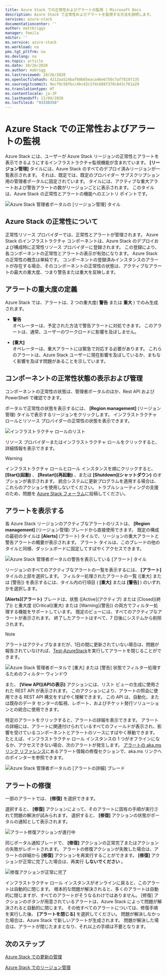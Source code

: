 ```yaml
---
title: Azure Stack での正常性およびアラートの監視 | Microsoft Docs
description: Azure Stack で正常性およびアラートを監視する方法を説明します。
services: azure-stack
documentationcenter: ''
author: mattbriggs
manager: femila
editor: ''
ms.service: azure-stack
ms.workload: na
pms.tgt_pltfrm: na
ms.devlang: na
ms.topic: article
ms.date: 10/26/2020
ms.author: mabrigg
ms.lastreviewed: 10/26/2020
ms.openlocfilehash: 4212aa524baf60b65eaca46e6750c7af78197135
ms.sourcegitcommit: 9ecf9c58fbcc4bc42c1fdc688f370c643c761a29
ms.translationtype: HT
ms.contentlocale: ja-JP
ms.lasthandoff: 11/04/2020
ms.locfileid: "93330358"
---
```

# <a name="monitor-health-and-alerts-in-azure-stack"></a>Azure Stack での正常性およびアラートの監視

Azure Stack には、ユーザーが Azure Stack リージョンの正常性とアラートを表示できるようにするインフラストラクチャ監視機能が含まれています。 **[リージョン管理]** タイルには、Azure Stack のすべてのデプロイ済みリージョンが一覧表示されます。 それは、既定では、既定のプロバイダー サブスクリプション用の管理者ポータルに固定されています。 タイルには、アクティブな重大アラートおよび警告アラートの数がリージョンごとに表示されます。 このタイルは、Azure Stack の正常性とアラートの機能へのエントリ ポイントです。

![Azure Stack 管理者ポータルの [リージョン管理] タイル](media/azure-stack-monitor-health/region-management.png)

## <a name="understand-health-in-azure-stack"></a>Azure Stack の正常性について

正常性リソース プロバイダーでは、正常性とアラートが管理されます。 Azure Stack のインフラストラクチャ コンポーネントは、Azure Stack のデプロイおよび構成時に正常性リソース プロバイダーに登録されます。 この登録により、各コンポーネントの正常性とアラートの表示が有効になります。 Azure Stack の正常性の概念は単純です。 コンポーネントの登録済みインスタンスのアラートが存在する場合、そのコンポーネントの正常性の状態は、アクティブなアラートの最大の重大度、つまり警告または重大を反映します。

## <a name="alert-severity-definition"></a>アラートの重大度の定義

Azure Stack では、アラートは、2 つの重大度( **警告** または **重大** ) でのみ生成されます。

- **警告**  
  オペレーターは、予定された方法で警告アラートに対処できます。 このアラートは、通常、ユーザーのワークロードに影響を及ぼしません。

- **[重大]**  
  オペレーターは、重大アラートには緊急で対応する必要があります。 これらのアラートは、Azure Stack ユーザーに現在影響を及ぼしているか、まもなく影響を及ぼす問題があることを示しています。


## <a name="view-and-manage-component-health-state"></a>コンポーネントの正常性状態の表示および管理

コンポーネントの正常性の状態は、管理者ポータルのほか、Rest API および PowerShell で確認できます。

ポータルで正常性の状態を表示するには、 **[Region management]** \(リージョン管理) タイルで表示するリージョンをクリックします。 インフラストラクチャ ロールとリソース プロバイダーの正常性の状態を表示できます。

![インフラストラクチャ ロールのリスト](media/azure-stack-monitor-health/roles.png)

リソース プロバイダーまたはインフラストラクチャ ロールをクリックすると、詳細情報を表示できます。

> [!WARNING]  
> インフラストラクチャ ロールとロール インスタンスを順にクリックすると、 **[Start]\(起動\)** 、 **[Restart]\(再起動\)** 、または **[Shutdown]\(シャットダウン\)** のオプションが表示されます。 統合システムに更新プログラムを適用する場合は、これらのアクションを使用しないでください。 <!-- TZLASDKFIXAlso, do **not** use these options in an Azure Stack Development Kit (ASDK) environment. These options are only designed for an integrated systems environment, where there's more than one role instance per infrastructure role. Restarting a role instance (especially AzS-Xrp01) in the ASDK causes system instability.--> トラブルシューティングの支援のため、問題を [Azure Stack フォーラム](https://aka.ms/azurestackforum)に投稿してください。
>

## <a name="view-alerts"></a>アラートを表示する

各 Azure Stack リージョンのアクティブなアラートのリストは、 **[Region management]** \(リージョン管理) ブレードから直接使用できます。 既定の構成の最初のタイルは **[Alerts]** \(アラート) タイルで、リージョンの重大アラートと警告アラートの概要が表示されます。 アラート タイルは、このブレードの他のタイルと同様、ダッシュボードに固定してすばやくアクセスできます。

![Azure Stack 管理者ポータルの警告を表示している [アラート] タイル](media/azure-stack-monitor-health/alerts.png)

 リージョンのすべてのアクティブなアラートの一覧を表示するには、 **[アラート]** タイルの上部を選択します。 フィルター処理されたアラートの一覧 ([重大] または [警告]) を表示するには、タイル内の行項目 ( **[重大]** または **[警告]** ) のいずれかを選択します。

**[Alerts]\(アラート\)** ブレードは、状態 ([Active]\(アクティブ\) または [Closed]\(終了\)) と重大度 ([Critical]\(重大\) または [Warning]\(警告\)) の両方でフィルター処理する機能をサポートしています。 既定のビューには、すべてのアクティブなアラートが表示されます。 終了したアラートはすべて、7 日後にシステムから削除されます。

>[!Note]
>アラートはアクティブなままだが、1日の間に更新されていない場合は、問題が報告されていなければ、[Test-AzureStack](../../operator/azure-stack-diagnostic-test.md)を実行してアラートを閉じることができます。

![Azure Stack 管理者ポータルで [重大] または [警告] 状態でフィルター処理するためのフィルター ウィンドウ](media/azure-stack-monitor-health/alert-view.png)

また、 **[View API]\(APIの表示\)** アクションには、リスト ビューの生成に使用された REST API が表示されます。 このアクションにより、アラートの照会に使用できる REST API 構文をすばやく理解できます。 この API は、自動化、または既存のデータ センターの監視、レポート、およびチケット発行ソリューションとの統合に使用できます。

特定のアラートをクリックすると、アラートの詳細を表示できます。 アラートの詳細には、アラートに関連付けられているすべてのフィールドが表示され、影響を受けているコンポーネントとアラートのソースにすばやく移動できます。 たとえば、インフラストラクチャ ロール インスタンスの 1 つがオフラインになるか、アクセスできない場合、次のアラートが発生します。 [アラートの aka.ms リンク リファレンス](aks-refer-table-tzl.md)にあるアラート情報の修復セクションで、aka.ms リンクへのポインターを参照できます。

![Azure Stack 管理者ポータルの [アラートの詳細] ブレード](media/azure-stack-monitor-health/alert-detail.png)

## <a name="repair-alerts"></a>アラートの修復

一部のアラートでは、 **[修復]** を選択できます。

選択すると、 **[修復]** アクションによって、そのアラートに固有の手順が実行されて問題の解決が試みられます。 選択すると、 **[修復]** アクションの状態がポータルの通知として表示されます。

![アラート修復アクションが進行中](media/azure-stack-monitor-health/repair-in-progress.png)

同じポータル通知ブレードで、 **[修復]** アクションの正常完了またはアクションの失敗がレポートされます。  アラートの修復アクションが失敗した場合は、アラートの詳細から **[修復]** アクションを再実行することができます。 **[修復]** アクションが正常に完了した場合は、再実行 **しないでください** 。

![修復アクションが正常に完了](media/azure-stack-monitor-health/repair-completed.png)

インフラストラクチャ ロール インスタンスがオンラインに戻ると、このアラートは自動的に閉じます。 根本的な問題が解決されると、多くのアラートは自動的に閉じますが、すべてのアラートがそうなるわけではありません。 [修復] アクションのボタンが用意されているアラートは、Azure Stack によって問題が解決されると自動的に閉じます。 その他すべてのアラートについては、修復手順を実行した後、 **[アラートを閉じる]** を選択してください。 問題が解決しなかった場合は、Azure Stack で新しいアラートが生成されます。 問題が解決した場合は、アラートが閉じたままとなり、それ以上の手順は不要となります。

## <a name="next-steps"></a>次のステップ

[Azure Stack での更新の管理](../../operator/azure-stack-updates.md)

[Azure Stack でのリージョン管理](../../operator/azure-stack-region-management.md)
